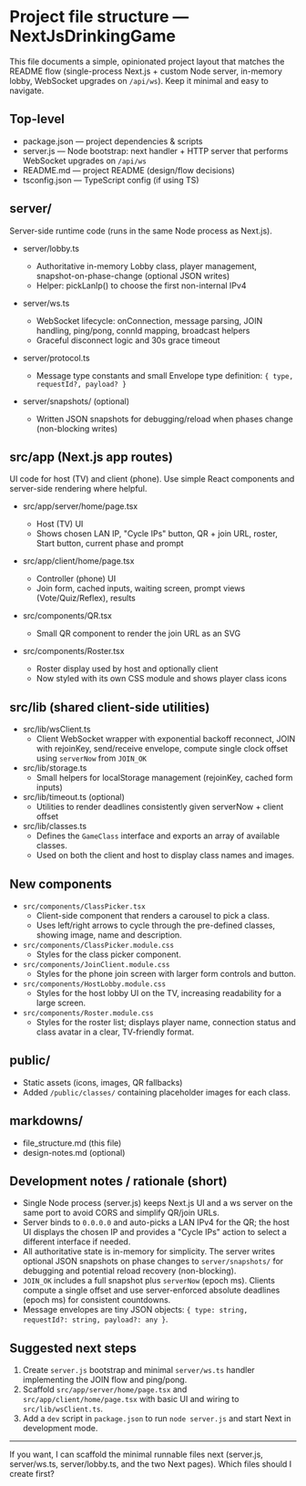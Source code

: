 # Project file structure — NextJsDrinkingGame

This file documents a simple, opinionated project layout that matches the README flow (single-process Next.js + custom Node server, in-memory lobby, WebSocket upgrades on `/api/ws`). Keep it minimal and easy to navigate.

## Top-level

- package.json — project dependencies & scripts
- server.js — Node bootstrap: next handler + HTTP server that performs WebSocket upgrades on `/api/ws`
- README.md — project README (design/flow decisions)
- tsconfig.json — TypeScript config (if using TS)

## server/

Server-side runtime code (runs in the same Node process as Next.js).

- server/lobby.ts
  - Authoritative in-memory Lobby class, player management, snapshot-on-phase-change (optional JSON writes)
  - Helper: pickLanIp() to choose the first non-internal IPv4

- server/ws.ts
  - WebSocket lifecycle: onConnection, message parsing, JOIN handling, ping/pong, connId mapping, broadcast helpers
  - Graceful disconnect logic and 30s grace timeout

- server/protocol.ts
  - Message type constants and small Envelope type definition: `{ type, requestId?, payload? }`

- server/snapshots/ (optional)
  - Written JSON snapshots for debugging/reload when phases change (non-blocking writes)

## src/app (Next.js app routes)

UI code for host (TV) and client (phone). Use simple React components and server-side rendering where helpful.

- src/app/server/home/page.tsx
  - Host (TV) UI
  - Shows chosen LAN IP, "Cycle IPs" button, QR + join URL, roster, Start button, current phase and prompt

- src/app/client/home/page.tsx
  - Controller (phone) UI
  - Join form, cached inputs, waiting screen, prompt views (Vote/Quiz/Reflex), results

- src/components/QR.tsx
  - Small QR component to render the join URL as an SVG

- src/components/Roster.tsx
  - Roster display used by host and optionally client
  - Now styled with its own CSS module and shows player class icons

## src/lib (shared client-side utilities)

- src/lib/wsClient.ts
  - Client WebSocket wrapper with exponential backoff reconnect, JOIN with rejoinKey, send/receive envelope, compute single clock offset using `serverNow` from `JOIN_OK`
- src/lib/storage.ts
  - Small helpers for localStorage management (rejoinKey, cached form inputs)
- src/lib/timeout.ts (optional)
  - Utilities to render deadlines consistently given serverNow + client offset
- src/lib/classes.ts
  - Defines the `GameClass` interface and exports an array of available classes.
  - Used on both the client and host to display class names and images.

## New components

- `src/components/ClassPicker.tsx`
  - Client-side component that renders a carousel to pick a class.
  - Uses left/right arrows to cycle through the pre-defined classes, showing image, name and description.
- `src/components/ClassPicker.module.css`
  - Styles for the class picker component.
- `src/components/JoinClient.module.css`
  - Styles for the phone join screen with larger form controls and button.
- `src/components/HostLobby.module.css`
  - Styles for the host lobby UI on the TV, increasing readability for a large screen.
- `src/components/Roster.module.css`
  - Styles for the roster list; displays player name, connection status and class avatar in a clear, TV-friendly format.

## public/

- Static assets (icons, images, QR fallbacks)
- Added `/public/classes/` containing placeholder images for each class.

## markdowns/

- file_structure.md (this file)
- design-notes.md (optional)

## Development notes / rationale (short)

- Single Node process (server.js) keeps Next.js UI and a ws server on the same port to avoid CORS and simplify QR/join URLs.
- Server binds to `0.0.0.0` and auto-picks a LAN IPv4 for the QR; the host UI displays the chosen IP and provides a "Cycle IPs" action to select a different interface if needed.
- All authoritative state is in-memory for simplicity. The server writes optional JSON snapshots on phase changes to `server/snapshots/` for debugging and potential reload recovery (non-blocking).
- `JOIN_OK` includes a full snapshot plus `serverNow` (epoch ms). Clients compute a single offset and use server-enforced absolute deadlines (epoch ms) for consistent countdowns.
- Message envelopes are tiny JSON objects: `{ type: string, requestId?: string, payload?: any }`.

## Suggested next steps

1. Create `server.js` bootstrap and minimal `server/ws.ts` handler implementing the JOIN flow and ping/pong.
2. Scaffold `src/app/server/home/page.tsx` and `src/app/client/home/page.tsx` with basic UI and wiring to `src/lib/wsClient.ts`.
3. Add a `dev` script in `package.json` to run `node server.js` and start Next in development mode.

---

If you want, I can scaffold the minimal runnable files next (server.js, server/ws.ts, server/lobby.ts, and the two Next pages). Which files should I create first?